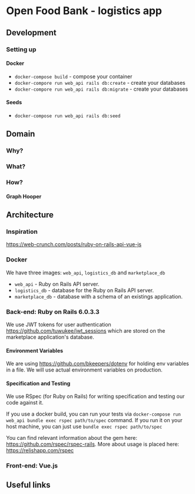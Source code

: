 # Open Food Bank - logistics app

## Development

### Setting up

#### Docker

* `docker-compose build` - compose your container
* `docker-compore run web_api rails db:create` - create your databases
* `docker-compore run web_api rails db:migrate` - create your databases

#### Seeds

* `docker-compose run web_api rails db:seed`

## Domain

### Why?

### What?

### How?

#### Graph Hooper

## Architecture

### Inspiration
https://web-crunch.com/posts/ruby-on-rails-api-vue-js

### Docker

We have three images: `web_api`, `logistics_db` and `marketplace_db`

* `web_api` - Ruby on Rails API server.
* `logistics_db` - database for the Ruby on Rails API server.
* `marketplace_db` - database with a schema of an existings application.

### Back-end: Ruby on Rails 6.0.3.3

 We use JWT tokens for user authentication https://github.com/tuwukee/jwt_sessions which are stored on the marketplace application's database.

#### Environment Variables

 We are using https://github.com/bkeepers/dotenv for holding env variables in a file. We will use actual environment variables on production.

#### Specification and Testing

 We use RSpec (for Ruby on Rails) for writing specification and testing our code against it.

 If you use a docker build, you can run your tests via `docker-compose run web_api bundle exec rspec path/to/spec` command. If you run it on your host machine, you can just use `bundle exec rspec path/to/spec`

 You can find relevant information about the gem here: https://github.com/rspec/rspec-rails. More about usage is placed here: https://relishapp.com/rspec

### Front-end: Vue.js

## Useful links

